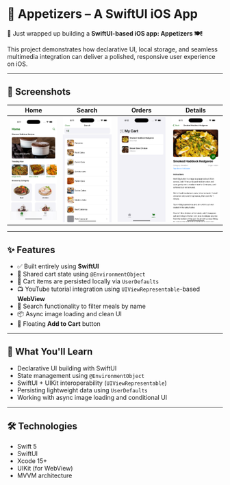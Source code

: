# 🍔 Appetizers – A SwiftUI iOS App

🚀 Just wrapped up building a **SwiftUI-based iOS app: Appetizers 🍽️!**

This project demonstrates how declarative UI, local storage, and seamless multimedia integration can deliver a polished, responsive user experience on iOS.

---

## 📸 Screenshots

| Home | Search | Orders | Details |
|:----:|:------:|:------:|:-------:|
| <img src="Screenshots/home.png" alt="Home" width="180" /> | <img src="Screenshots/search.png" alt="Search" width="180" /> | <img src="Screenshots/orders.png" alt="Orders" width="180" /> | <img src="Screenshots/details.png" alt="Details" width="180" /> |

---

## ✨ Features

- ✅ Built entirely using **SwiftUI**
- 🔄 Shared cart state using `@EnvironmentObject`
- 💾 Cart items are persisted locally via `UserDefaults`
- 📺 YouTube tutorial integration using `UIViewRepresentable`-based **WebView**
- 🔎 Search functionality to filter meals by name
- 📦 Async image loading and clean UI
- 🛒 Floating **Add to Cart** button

---

## 🧠 What You'll Learn

- Declarative UI building with SwiftUI
- State management using `@EnvironmentObject`
- SwiftUI + UIKit interoperability (`UIViewRepresentable`)
- Persisting lightweight data using `UserDefaults`
- Working with async image loading and conditional UI

---

## 🛠️ Technologies

- Swift 5
- SwiftUI
- Xcode 15+
- UIKit (for WebView)
- MVVM architecture
